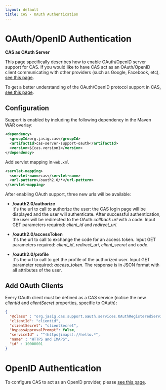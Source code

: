 ```yaml
---
layout: default
title: CAS - OAuth Authentication
---
```


# OAuth/OpenID Authentication

<div class="alert alert-info"><strong>CAS as OAuth Server</strong><p>This page specifically describes how to enable OAuth/OpenID server support for CAS. If you would like to have CAS act as an OAuth/OpenID client communicating with other providers (such as Google, Facebook, etc), <a href="../integration/Delegate-Authentication.html">see this page</a>.</p></div>

To get a better understanding of the OAuth/OpenID protocol support in CAS, [see this page](../protocol/OAuth-Protocol.html).

## Configuration
Support is enabled by including the following dependency in the Maven WAR overlay:

```xml
<dependency>
  <groupId>org.jasig.cas</groupId>
  <artifactId>cas-server-support-oauth</artifactId>
  <version>${cas.version}</version>
</dependency>
```

Add servlet mapping in ```web.xml```

```xml
<servlet-mapping>
  <servlet-name>cas</servlet-name>
  <url-pattern>/oauth2.0/*</url-pattern>
</servlet-mapping>
```

After enabling OAuth support, three new urls will be available:

* **/oauth2.0/authorize**  
It's the url to call to authorize the user: the CAS login page will be displayed and the user will authenticate. After successful authentication, the user will be redirected to the OAuth *callback url* with a code. Input GET parameters required: *client_id* and *redirect_uri*.

* **/oauth2.0/accessToken**  
It's the url to call to exchange the code for an access token. Input GET parameters required: *client_id*, *redirect_uri*, *client_secret* and *code*.

* **/oauth2.0/profile**  
It's the url to call to get the profile of the authorized user. Input GET parameter required: *access_token*. The response is in JSON format with all attributes of the user.


## Add OAuth Clients

Every OAuth client must be defined as a CAS service (notice the new *clientId* and *clientSecret* properties, specific to OAuth):

```json
{
  "@class" : "org.jasig.cas.support.oauth.services.OAuthRegisteredService",
  "clientId": "clientid",
  "clientSecret": "clientSecret",
  "bypassApprovalPrompt": false,
  "serviceId" : "^(https|imaps)://hello.*",
  "name" : "HTTPS and IMAPS",
  "id" : 10000001
}
```

# OpenID Authentication

To configure CAS to act as an OpenID provider, please [see this page](../protocol/OpenID-Protocol.html).

